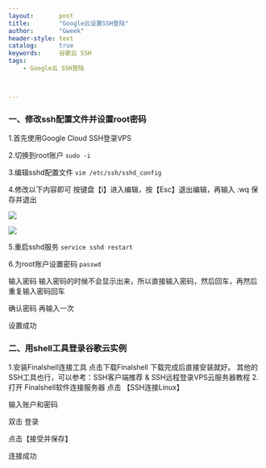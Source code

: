 ```yaml
---
layout:       post
title:        "Google云设置SSH登陆"
author:       "Gweek"
header-style: text
catalog:      true
keywords:     谷歌云 SSH
tags:
    - Google云 SSH登陆



---
```


### 一、修改ssh配置文件并设置root密码

1.首先使用Google Cloud SSH登录VPS

2.切换到root账户 `sudo -i`

3.编辑sshd配置文件 `vim /etc/ssh/sshd_config`

4.修改以下内容即可 按键盘【i】进入编辑，按【Esc】退出编辑，再输入 :wq 保存并退出

![](https://jsd.cdn.zzko.cn/gh/soslane/picgo@main/path/20240611110453.png)

![](https://jsd.cdn.zzko.cn/gh/soslane/picgo@main/path/20240611110527.png)

5.重启sshd服务 `service sshd restart`

6.为root账户设置密码 `passwd`

输入密码 输入密码的时候不会显示出来，所以直接输入密码，然后回车，再然后重复输入密码回车

确认密码 再输入一次

设置成功

### 二、用shell工具登录谷歌云实例

1.安装Finalshell连接工具 点击下载Finalshell 下载完成后直接安装就好。 其他的SSH工具也行，可以参考：SSH客户端推荐 & SSH远程登录VPS云服务器教程 2.打开 Finalshell软件连接服务器 点击 【SSH连接Linux】

输入账户和密码

双击 登录

点击【接受并保存】

连接成功
